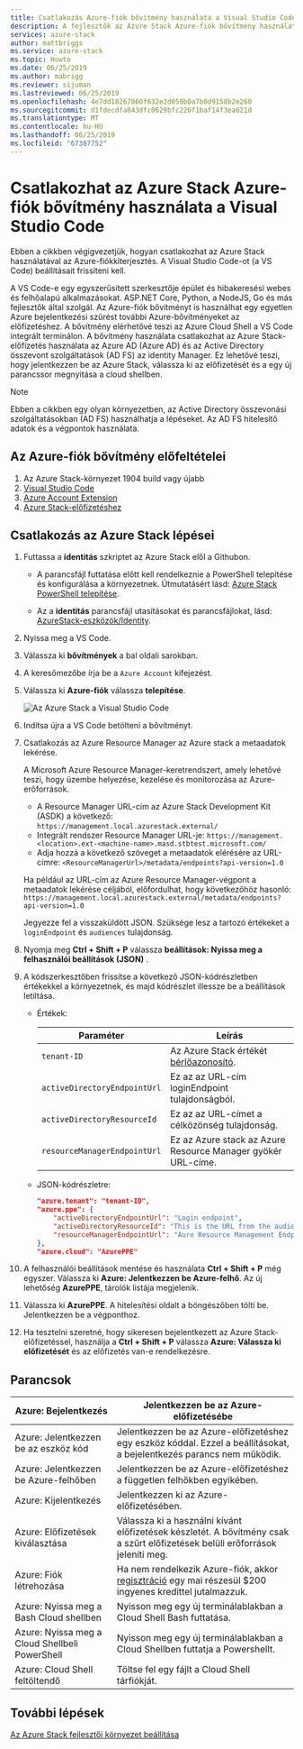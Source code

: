 ```yaml
---
title: Csatlakozás Azure-fiók bővítmény használata a Visual Studio Code az Azure Stack |} A Microsoft Docs
description: A fejlesztők az Azure Stack Azure-fiók bővítmény használata a Visual Studio Code csatlakozni
services: azure-stack
author: mattbriggs
ms.service: azure-stack
ms.topic: Howto
ms.date: 06/25/2019
ms.author: mabrigg
ms.reviewer: sijuman
ms.lastreviewed: 06/25/2019
ms.openlocfilehash: 4e7dd18267060f632e2d059b0a7b0d9158b2e260
ms.sourcegitcommit: d1fdecdfa843dfc0629bfc226f1baf14f3ea621d
ms.translationtype: MT
ms.contentlocale: hu-HU
ms.lasthandoff: 06/25/2019
ms.locfileid: "67387752"
---
```

# <a name="connect-to-azure-stack-using-azure-account-extension-in-visual-studio-code"></a>Csatlakozhat az Azure Stack Azure-fiók bővítmény használata a Visual Studio Code

Ebben a cikkben végigvezetjük, hogyan csatlakozhat az Azure Stack használatával az Azure-fiókkiterjesztés. A Visual Studio Code-ot (a VS Code) beállításait frissíteni kell.

A VS Code-e egy egyszerűsített szerkesztője épület és hibakeresési webes és felhőalapú alkalmazásokat. ASP.NET Core, Python, a NodeJS, Go és más fejlesztők által szolgál. Az Azure-fiók bővítményt is használhat egy egyetlen Azure bejelentkezési szűrést további Azure-bővítményeket az előfizetéshez. A bővítmény elérhetővé teszi az Azure Cloud Shell a VS Code integrált terminálon. A bővítmény használata csatlakozhat az Azure Stack-előfizetés használata az Azure AD (Azure AD) és az Active Directory összevont szolgáltatások (AD FS) az identity Manager. Ez lehetővé teszi, hogy jelentkezzen be az Azure Stack, válassza ki az előfizetését és a egy új parancssor megnyitása a cloud shellben. 

> [!Note]  
> Ebben a cikkben egy olyan környezetben, az Active Directory összevonási szolgáltatásokban (AD FS) használhatja a lépéseket. Az AD FS hitelesítő adatok és a végpontok használata.

## <a name="pre-requisites-for-the-azure-account-extension"></a>Az Azure-fiók bővítmény előfeltételei

1. Az Azure Stack-környezet 1904 build vagy újabb
2. [Visual Studio Code](https://code.visualstudio.com/)
3. [Azure Account Extension](https://github.com/Microsoft/vscode-azure-account)
4. [Azure Stack-előfizetéshez](https://azure.microsoft.com/overview/azure-stack/)

## <a name="steps-to-connect-to-azure-stack"></a>Csatlakozás az Azure Stack lépései

1. Futtassa a **identitás** szkriptet az Azure Stack elől a Githubon.

    - A parancsfájl futtatása előtt kell rendelkeznie a PowerShell telepítése és konfigurálása a környezetnek. Útmutatásért lásd: [Azure Stack PowerShell telepítése](../operator/azure-stack-powershell-install.md).

    - Az a **identitás** parancsfájl utasításokat és parancsfájlokat, lásd: [AzureStack-eszközök/Identity](https://github.com/Azure/AzureStack-Tools/tree/master/Identity).

2. Nyissa meg a VS Code.

3. Válassza ki **bővítmények** a bal oldali sarokban.

3. A keresőmezőbe írja be a `Azure Account` kifejezést.

4. Válassza ki **Azure-fiók** válassza **telepítése**.

      ![Az Azure Stack a Visual Studio Code](media/azure-stack-dev-start-vscode-azure/image1.png)

5. Indítsa újra a VS Code betölteni a bővítményt.

6. Csatlakozás az Azure Resource Manager az Azure stack a metaadatok lekérése. 
    
    A Microsoft Azure Resource Manager-keretrendszert, amely lehetővé teszi, hogy üzembe helyezése, kezelése és monitorozása az Azure-erőforrások.
    - A Resource Manager URL-cím az Azure Stack Development Kit (ASDK) a következő: `https://management.local.azurestack.external/` 
    - Integrált rendszer Resource Manager URL-je: `https://management.<location>.ext-<machine-name>.masd.stbtest.microsoft.com/`
    - Adja hozzá a következő szöveget a metaadatok elérésére az URL-címre: `<ResourceManagerUrl>/metadata/endpoints?api-version=1.0`

    Ha például az URL-cím az Azure Resource Manager-végpont a metaadatok lekérése céljából, előfordulhat, hogy következőhöz hasonló: `https://management.local.azurestack.external/metadata/endpoints?api-version=1.0`

    Jegyezze fel a visszaküldött JSON. Szüksége lesz a tartozó értékeket a `loginEndpoint` és `audiences` tulajdonság.

7. Nyomja meg **Ctrl + Shift + P** válassza **beállítások: Nyissa meg a felhasználói beállítások (JSON)** .

8. A kódszerkesztőben frissítse a következő JSON-kódrészletben értékekkel a környezetnek, és majd kódrészlet illessze be a beállítások letiltása.

    - Értékek:

        | Paraméter | Leírás |
        | --- | --- |
        | `tenant-ID` | Az Azure Stack értékét [bérlőazonosító](../operator/azure-stack-identity-overview.md). |
        | `activeDirectoryEndpointUrl` | Ez az az URL-cím loginEndpoint tulajdonságból. |
        | `activeDirectoryResourceId` | Ez az az URL-címet a célközönség tulajdonság.
        | `resourceManagerEndpointUrl` | Ez az Azure stack az Azure Resource Manager gyökér URL-címe. | 

    - JSON-kódrészletre:

      ```JSON  
      "azure.tenant": "tenant-ID",
      "azure.ppe": {
          "activeDirectoryEndpointUrl": "Login endpoint",
          "activeDirectoryResourceId": "This is the URL from the audiences property.",
          "resourceManagerEndpointUrl": "Aure Resource Management Endpoint",
      },
      "azure.cloud": "AzurePPE"
      ```

9. A felhasználói beállítások mentése és használata **Ctrl + Shift + P** még egyszer. Válassza ki **Azure: Jelentkezzen be Azure-felhő**. Az új lehetőség **AzurePPE**, tárolók listája megjelenik.

10. Válassza ki **AzurePPE**. A hitelesítési oldalt a böngészőben tölti be. Jelentkezzen be a végponthoz.

11. Ha tesztelni szeretné, hogy sikeresen bejelentkezett az Azure Stack-előfizetéssel, használja a **Ctrl + Shift + P** válassza **Azure: Válassza ki előfizetését** és az előfizetés van-e rendelkezésre.

## <a name="commands"></a>Parancsok

| Azure: Bejelentkezés | Jelentkezzen be az Azure-előfizetésébe |
| --- | --- |
| Azure: Jelentkezzen be az eszköz kód | Jelentkezzen be az Azure-előfizetéshez egy eszköz kóddal. Ezzel a beállításokat, a bejelentkezés parancs nem működik. |
| Azure: Jelentkezzen be Azure-felhőben | Jelentkezzen be az Azure-előfizetéshez a független felhőkben egyikében. |
| Azure: Kijelentkezés | Jelentkezzen ki az Azure-előfizetésében. |
| Azure: Előfizetések kiválasztása | Válassza ki a használni kívánt előfizetések készletét. A bővítmény csak a szűrt előfizetések belüli erőforrások jeleníti meg. |
| Azure: Fiók létrehozása | Ha nem rendelkezik Azure-fiók, akkor [regisztráció](https://azure.microsoft.com/free/?utm_source=campaign&utm_campaign=vscode-azure-account&mktingSource=vscode-azure-account) egy mai részesül \$200 ingyenes kredittel jutalmazzuk. |
| Azure: Nyissa meg a Bash Cloud shellben | Nyisson meg egy új terminálablakban a Cloud Shell Bash futtatása. |
| Azure: Nyissa meg a Cloud Shellbeli PowerShell | Nyisson meg egy új terminálablakban a Cloud Shellben futtatja a Powershellt. |
| Azure: Cloud Shell feltöltendő | Töltse fel egy fájlt a Cloud Shell tárfiókját. |

## <a name="next-steps"></a>További lépések

[Az Azure Stack fejlesztői környezet beállítása ](azure-stack-dev-start.md)